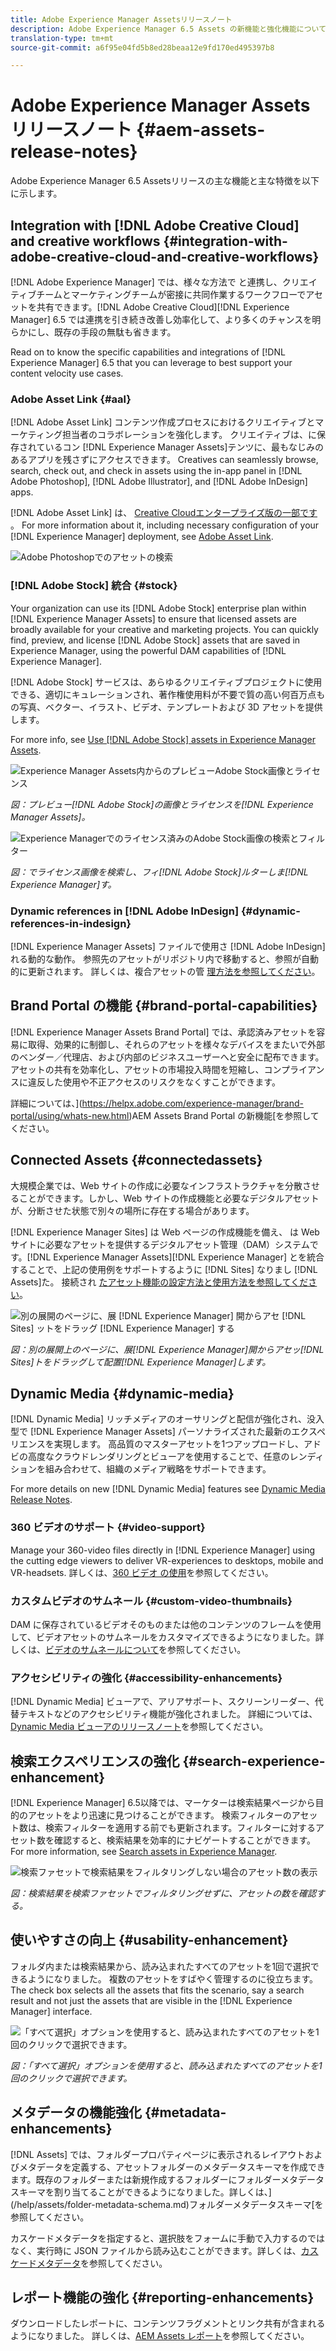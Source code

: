 ```yaml
---
title: Adobe Experience Manager Assetsリリースノート
description: Adobe Experience Manager 6.5 Assets の新機能と強化機能について説明します。
translation-type: tm+mt
source-git-commit: a6f95e04fd5b8ed28beaa12e9fd170ed495397b8

---
```



# Adobe Experience Manager Assetsリリースノート {#aem-assets-release-notes}

Adobe Experience Manager 6.5 Assetsリリースの主な機能と主な特徴を以下に示します。

## Integration with [!DNL Adobe Creative Cloud] and creative workflows {#integration-with-adobe-creative-cloud-and-creative-workflows}

[!DNL Adobe Experience Manager] では、様々な方法で と連携し、クリエイティブチームとマーケティングチームが密接に共同作業するワークフローでアセットを共有できます。[!DNL Adobe Creative Cloud][!DNL Experience Manager] 6.5 では連携を引き続き改善し効率化して、より多くのチャンスを明らかにし、既存の手段の無駄も省きます。

Read on to know the specific capabilities and integrations of [!DNL Experience Manager] 6.5 that you can leverage to best support your content velocity use cases.

### Adobe Asset Link {#aal}

[!DNL Adobe Asset Link] コンテンツ作成プロセスにおけるクリエイティブとマーケティング担当者のコラボレーションを強化します。 クリエイティブは、に保存されているコン [!DNL Experience Manager Assets]テンツに、最もなじみのあるアプリを残さずにアクセスできます。 Creatives can seamlessly browse, search, check out, and check in assets using the in-app panel in [!DNL Adobe Photoshop], [!DNL Adobe Illustrator], and [!DNL Adobe InDesign] apps.

[!DNL Adobe Asset Link] は、 [Creative Cloudエンタープライズ版の一部です](https://www.adobe.com/jp/creativecloud/business/enterprise.html) 。 For more information about it, including necessary configuration of your [!DNL Experience Manager] deployment, see [Adobe Asset Link](https://helpx.adobe.com/jp/enterprise/using/adobe-asset-link.html).

![Adobe Photoshopでのアセットの検索](assets/asset_search_photoshop.png)

### [!DNL Adobe Stock] 統合 {#stock}

Your organization can use its [!DNL Adobe Stock] enterprise plan within [!DNL Experience Manager Assets] to ensure that licensed assets are broadly available for your creative and marketing projects. You can quickly find, preview, and license [!DNL Adobe Stock] assets that are saved in Experience Manager, using the powerful DAM capabilities of [!DNL Experience Manager].

[!DNL Adobe Stock] サービスは、あらゆるクリエイティブプロジェクトに使用できる、適切にキュレーションされ、著作権使用料が不要で質の高い何百万点もの写真、ベクター、イラスト、ビデオ、テンプレートおよび 3D アセットを提供します。

For more info, see [Use [!DNL Adobe Stock] assets in Experience Manager Assets](/help/assets/aem-assets-adobe-stock.md).

![Experience Manager Assets内からのプレビューAdobe Stock画像とライセンス](assets/stock_image_preview_license_options.png)

*図：プレビュー[!DNL Adobe Stock]の画像とライセンスを[!DNL Experience Manager Assets]。*

![Experience Managerでのライセンス済みのAdobe Stock画像の検索とフィルター](assets/aem-search-filters2.jpg)

*図：でライセンス画像を検索し、フィ[!DNL Adobe Stock]ルターしま[!DNL Experience Manager]す。*

### Dynamic references in [!DNL Adobe InDesign] {#dynamic-references-in-indesign}

[!DNL Experience Manager Assets] ファイルで使用さ [!DNL Adobe InDesign] れる動的な動作。 参照先のアセットがリポジトリ内で移動すると、参照が自動的に更新されます。 詳しくは、複合アセットの管 [理方法を参照してください](/help/assets/managing-linked-subassets.md)。

## Brand Portal の機能 {#brand-portal-capabilities}

[!DNL Experience Manager Assets Brand Portal] では、承認済みアセットを容易に取得、効果的に制御し、それらのアセットを様々なデバイスをまたいで外部のベンダー／代理店、および内部のビジネスユーザーへと安全に配布できます。アセットの共有を効率化し、アセットの市場投入時間を短縮し、コンプライアンスに違反した使用や不正アクセスのリスクをなくすことができます。

詳細については、](https://helpx.adobe.com/experience-manager/brand-portal/using/whats-new.html)AEM Assets Brand Portal の新機能[を参照してください。

## Connected Assets {#connectedassets}

大規模企業では、Web サイトの作成に必要なインフラストラクチャを分散させることができます。しかし、Web サイトの作成機能と必要なデジタルアセットが、分断させた状態で別々の場所に存在する場合があります。

[!DNL Experience Manager Sites] は Web ページの作成機能を備え、 は Web サイトに必要なアセットを提供するデジタルアセット管理（DAM）システムです。[!DNL Experience Manager Assets][!DNL Experience Manager] とを統合することで、上記の使用例をサポートするように [!DNL Sites] なりまし [!DNL Assets]た。 接続され [たアセット機能の設定方法と使用方法を参照してください](/help/assets/use-assets-across-connected-assets-instances.md)。

![別の展開のページに、展 [!DNL Experience Manager] 開からアセ [!DNL Sites] ットをドラッグ [!DNL Experience Manager] する](assets/connected-assets-drag-and-drop-only.gif)

*図：別の展開上のページに、展[!DNL Experience Manager]開からアセッ[!DNL Sites]トをドラッグして配置[!DNL Experience Manager]します。*

## Dynamic Media {#dynamic-media}

[!DNL Dynamic Media] リッチメディアのオーサリングと配信が強化され、没入型で [!DNL Experience Manager Assets] パーソナライズされた最新のエクスペリエンスを実現します。 高品質のマスターアセットを1つアップロードし、アドビの高度なクラウドレンダリングとビューアを使用することで、任意のレンディションを組み合わせて、組織のメディア戦略をサポートできます。

For more details on new [!DNL Dynamic Media] features see [Dynamic Media Release Notes](https://docs.adobe.com/content/help/en/dynamic-media-developer-resources/release-notes/s7rn2017.html).

### 360 ビデオのサポート {#video-support}

Manage your 360-video files directly in [!DNL Experience Manager] using the cutting edge viewers to deliver VR-experiences to desktops, mobile and VR-headsets. 詳しくは、[360 ビデオ の使用](/help/assets/360-video.md)を参照してください。

### カスタムビデオのサムネール {#custom-video-thumbnails}

DAM に保存されているビデオそのものまたは他のコンテンツのフレームを使用して、ビデオアセットのサムネールをカスタマイズできるようになりました。詳しくは、[ビデオのサムネールについて](/help/assets/video.md#about-video-thumbnails-in-dynamic-media-scene-mode)を参照してください。

### アクセシビリティの強化 {#accessibility-enhancements}

[!DNL Dynamic Media] ビューアで、アリアサポート、スクリーンリーダー、代替テキストなどのアクセシビリティ機能が強化されました。 詳細については、[Dynamic Media ビューアのリリースノート](https://docs.adobe.com/content/help/en/dynamic-media-developer-resources/library/home.html)を参照してください。

## 検索エクスペリエンスの強化 {#search-experience-enhancement}

[!DNL Experience Manager] 6.5以降では、マーケターは検索結果ページから目的のアセットをより迅速に見つけることができます。 検索フィルターのアセット数は、検索フィルターを適用する前でも更新されます。フィルターに対するアセット数を確認すると、検索結果を効率的にナビゲートすることができます。For more information, see [Search assets in Experience Manager](../assets/search-assets.md).

![検索ファセットで検索結果をフィルタリングしない場合のアセット数の表示](/help/assets/assets/asset_search_results_in_facets_filters.png)

*図：検索結果を検索ファセットでフィルタリングせずに、アセットの数を確認する。*

## 使いやすさの向上 {#usability-enhancement}

フォルダ内または検索結果から、読み込まれたすべてのアセットを1回で選択できるようになりました。 複数のアセットをすばやく管理するのに役立ちます。The check box selects all the assets that fits the scenario, say a search result and not just the assets that are visible in the [!DNL Experience Manager] interface.

![「すべて選択」オプションを使用すると、読み込まれたすべてのアセットを1回のクリックで選択できます。](assets/select-all-in-aem-assets.gif)

*図：「すべて選択」オプションを使用すると、読み込まれたすべてのアセットを1回のクリックで選択できます。*

## メタデータの機能強化 {#metadata-enhancements}

[!DNL Assets] では、フォルダープロパティページに表示されるレイアウトおよびメタデータを定義する、アセットフォルダーのメタデータスキーマを作成できます。既存のフォルダーまたは新規作成するフォルダーにフォルダーメタデータスキーマを割り当てることができるようになりました。詳しくは、](/help/assets/folder-metadata-schema.md)フォルダーメタデータスキーマ[を参照してください。

カスケードメタデータを指定すると、選択肢をフォームに手動で入力するのではなく、実行時に JSON ファイルから読み込むことができます。詳しくは、[カスケードメタデータ](/help/assets/cascading-metadata.md)を参照してください。

## レポート機能の強化 {#reporting-enhancements}

ダウンロードしたレポートに、コンテンツフラグメントとリンク共有が含まれるようになりました。 詳しくは、[AEM Assets レポート](/help/assets/asset-reports.md)を参照してください。
